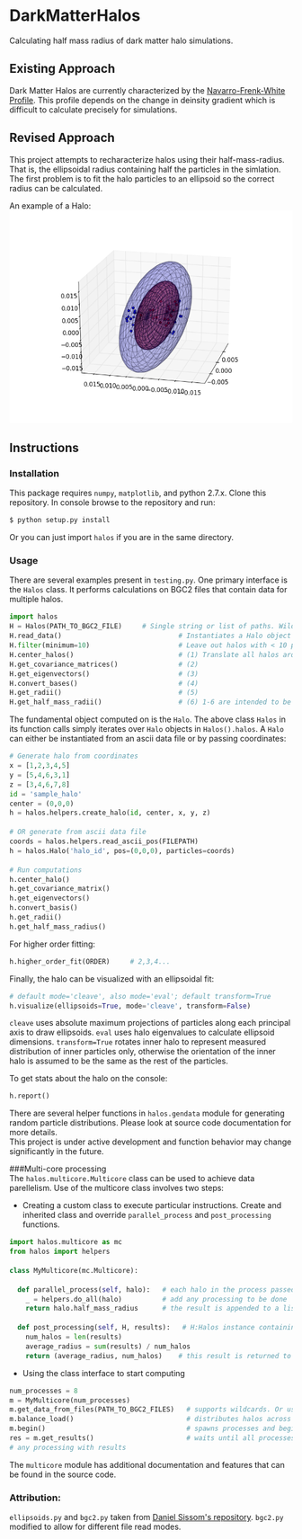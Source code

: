 # DarkMatterHalos
Calculating half mass radius of dark matter halo simulations.

## Existing Approach
Dark Matter Halos are currently characterized by the [Navarro-Frenk-White Profile](https://en.wikipedia.org/wiki/Navarro%E2%80%93Frenk%E2%80%93White_profile). This profile depends on the change in deinsity gradient which is difficult to calculate precisely for simulations.

## Revised Approach
This project attempts to recharacterize halos using their half-mass-radius. That is, the ellipsoidal radius containing half the particles in the simlation. The first problem is to fit the halo particles to an ellipsoid so the correct radius can be calculated.

An example of a Halo:
![image](https://raw.githubusercontent.com/hazrmard/DarkMatterHalos/master/example_halo_fit.png)

## Instructions
### Installation
This package requires `numpy`, `matplotlib`, and python 2.7.x. Clone this repository. In console browse to the repository and run:  
```bash
$ python setup.py install
```
Or you can just import `halos` if you are in the same directory.  
### Usage  
There are several examples present in `testing.py`. One primary interface is the `Halos` class. It performs calculations on BGC2 files that contain data for multiple halos.
```python
import halos
H = Halos(PATH_TO_BGC2_FILE)     # Single string or list of paths. Wildcards allowed.
H.read_data()                             # Instantiates a Halo object for each halo in file
H.filter(minimum=10)                      # Leave out halos with < 10 particles
H.center_halos()                          # (1) Translate all halos around center points
H.get_covariance_matrices()               # (2)
H.get_eigenvectors()                      # (3)
H.convert_bases()                         # (4)
H.get_radii()                             # (5)
H.get_half_mass_radii()                   # (6) 1-6 are intended to be run in order
```

The fundamental object computed on is the `Halo`. The above class `Halos` in its function calls simply iterates over `Halo` objects in `Halos().halos`. A `Halo` can either be instantiated from an ascii data file or by passing coordinates:
```python
# Generate halo from coordinates
x = [1,2,3,4,5]
y = [5,4,6,3,1]
z = [3,4,6,7,8]
id = 'sample_halo'
center = (0,0,0)
h = halos.helpers.create_halo(id, center, x, y, z)

# OR generate from ascii data file
coords = halos.helpers.read_ascii_pos(FILEPATH)
h = halos.Halo('halo_id', pos=(0,0,0), particles=coords)

# Run computations
h.center_halo()
h.get_covariance_matrix()
h.get_eigenvectors()
h.convert_basis()
h.get_radii()
h.get_half_mass_radius()
```  

For higher order fitting:
```python
h.higher_order_fit(ORDER)     # 2,3,4...
```
Finally, the halo can be visualized with an ellipsoidal fit:
```python
# default mode='cleave', also mode='eval'; default transform=True
h.visualize(ellipsoids=True, mode='cleave', transform=False)     
```

`cleave` uses absolute maximum projections of particles along each principal axis to draw ellipsoids. `eval` uses halo eigenvalues
to calculate ellipsoid dimensions. `transform=True` rotates inner halo to represent measured distribution of inner particles only,
otherwise the orientation of the inner halo is assumed to be the same as the rest of the particles.  

To get stats about the halo on the console:
```python
h.report()
```

There are several helper functions in `halos.gendata` module for generating random particle distributions. Please look at source code documentation for more details.  
This project is under active development and function behavior may change significantly in the future.

###Multi-core processing  
The `halos.multicore.Multicore` class can be used to achieve data parellelism. Use of the multicore class involves two steps:  
* Creating a custom class to execute particular instructions. Create and inherited class and override `parallel_process` and `post_processing` functions.  
```python
import halos.multicore as mc
from halos import helpers

class MyMulticore(mc.Multicore):

  def parallel_process(self, halo):   # each halo in the process passed to this function
    _ = helpers.do_all(halo)          # add any processing to be done
    return halo.half_mass_radius      # the result is appended to a list and passed to post_processing()

  def post_processing(self, H, results):   # H:Halos instance containing all halos in a process
    num_halos = len(results)
    average_radius = sum(results) / num_halos
    return (average_radius, num_halos)    # this result is returned to the main process
```

* Using the class interface to start computing  
```python
num_processes = 8
m = MyMulticore(num_processes)
m.get_data_from_files(PATH_TO_BGC2_FILES)   # supports wildcards. Or use get_data_from_class(Halos)
m.balance_load()                            # distributes halos across processes per a cost function
m.begin()                                   # spawns processes and begins computing
res = m.get_results()                       # waits until all processes are finished. Returns result list
# any processing with results
```

The `multicore` module has additional documentation and features that can be found in the source code.
### Attribution:
`ellipsoids.py` and `bgc2.py` taken from [Daniel Sissom's repository](https://github.com/djsissom). `bgc2.py` modified to allow for different file read modes.

